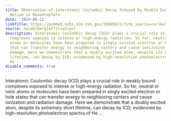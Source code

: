 ```yaml
---
title: Observation of Interatomic Coulombic Decay Induced by Double Excitation of
  Helium in Nanodroplets
date: '2024-06-21'
linkTitle: https://pubmed.ncbi.nlm.nih.gov/38905671/?utm_source=curl&utm_medium=rss&utm_campaign=pubmed-2&utm_content=1FakS-2QOkCT8HsMOQP1bCRQ4YzyumYOmxmF0moLsQ3dFB1E9V&fc=20220326224207&ff=20240622182948&v=2.18.0.post9+e462414
source: heidelberg[Affiliation]
description: Interatomic Coulombic decay (ICD) plays a crucial role in weakly bound
  complexes exposed to intense or high-energy radiation. So far, neutral or ionic
  atoms or molecules have been prepared in singly excited electron or hole states
  that can transfer energy to neighboring centers and cause ionization and radiation
  damage. Here we demonstrate that a doubly excited atom, despite its extremely short
  lifetime, can decay by ICD; evidenced by high-resolution photoelectron spectra of
  He ...
disable_comments: true
---
```

Interatomic Coulombic decay (ICD) plays a crucial role in weakly bound complexes exposed to intense or high-energy radiation. So far, neutral or ionic atoms or molecules have been prepared in singly excited electron or hole states that can transfer energy to neighboring centers and cause ionization and radiation damage. Here we demonstrate that a doubly excited atom, despite its extremely short lifetime, can decay by ICD; evidenced by high-resolution photoelectron spectra of He ...